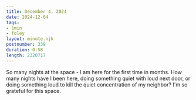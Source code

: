 ```yaml
---
title: December 4, 2024
date: 2024-12-04
tags:
- 1min
- foley
layout: minute.njk
postnumber: 339
duration: 0:58
length: 2320717
---
```

So many nights at the space - I am here for the first time in months. How many nights have I been here, doing something quiet with loud next door, or doing something loud to kill the quiet concentration of my neighbor? I'm so grateful for this space. 
